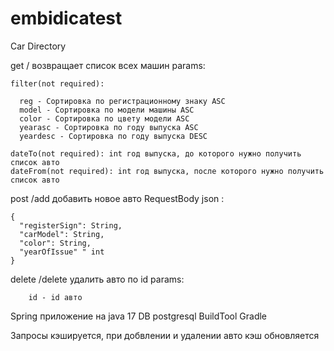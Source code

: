 # embidicatest
Car Directory

get   /  возвращает список всех машин
  params:
  
    filter(not required): 
    
      reg - Сортировка по регистрационному знаку ASC
      model - Сортировка по модели машины ASC
      color - Сортировка по цвету модели ASC
      yearasc - Сортировка по году выпуска ASC
      yeardesc - Сортировка по году выпуска DESC 
      
    dateTo(not required): int год выпуска, до которого нужно получить список авто  
    dateFrom(not required): int год выпуска, после которого нужно получить список авто
    
post  /add  добавить новое авто
  RequestBody json :
  
    {
      "registerSign": String,
      "carModel": String,
      "color": String,
      "yearOfIssue" " int
    }
    
delete    /delete  удалить авто по id
    params:
    
        id - id авто
        
        
 Spring приложение на java 17
 DB postgresql
 BuildTool Gradle
 
 Запросы кэшируется, при добвлении и удалении авто кэш обновляется
